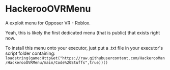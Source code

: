 # HackerooOVRMenu
A exploit menu for Opposer VR - Roblox.

Yeah, this is likely the first dedicated menu (that is public) that exists right now.

To install this menu onto your executor, just put a .txt file in your executor's script folder containing:
``loadstring(game:HttpGet("https://raw.githubusercontent.com/HackerooMan/HackerooOVRMenu/main/Code%20Stuffs",true))()``
